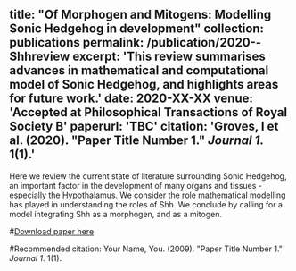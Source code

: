 
title: "Of Morphogen and Mitogens: Modelling Sonic Hedgehog in development"
collection: publications
permalink: /publication/2020--Shhreview
excerpt: 'This review summarises advances in mathematical and computational model of Sonic Hedgehog, and highlights areas for future work.'
date: 2020-XX-XX
venue: 'Accepted at Philosophical Transactions of Royal Society B'
paperurl: 'TBC'
citation: 'Groves, I et al. (2020). &quot;Paper Title Number 1.&quot; <i>Journal 1</i>. 1(1).'
---
Here we review the current state of literature surrounding Sonic Hedgehog, an important factor in the development of many organs and tissues - especially the Hypothalamus. We consider the role mathematical modelling has played in understanding the roles of Shh. We conclude by calling for a model integrating Shh as a morphogen, and as a mitogen.

#[Download paper here](TBC)

#Recommended citation: Your Name, You. (2009). "Paper Title Number 1." <i>Journal 1</i>. 1(1).